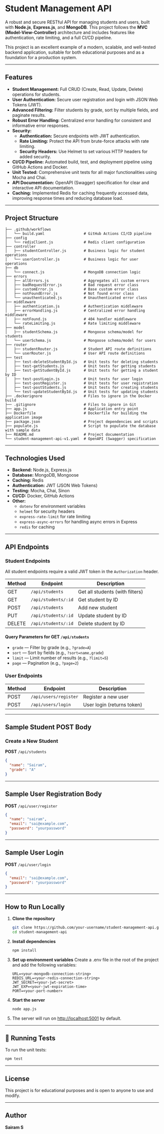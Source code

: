 # Student Management API

A robust and secure RESTful API for managing students and users, built with **Node.js**, **Express.js**, and **MongoDB**. This project follows the **MVC (Model-View-Controller)** architecture and includes features like authentication, rate limiting, and a full CI/CD pipeline.

This project is an excellent example of a modern, scalable, and well-tested backend application, suitable for both educational purposes and as a foundation for a production system.

---
## Features
* **Student Management:** Full CRUD (Create, Read, Update, Delete) operations for students.
* **User Authentication:** Secure user registration and login with JSON Web Tokens (JWT).
* **Advanced Filtering:** Filter students by grade, sort by multiple fields, and paginate results.
* **Robust Error Handling:** Centralized error handling for consistent and informative error responses.
* **Security:**
    * **Authentication:** Secure endpoints with JWT authentication.
    * **Rate Limiting:** Protect the API from brute-force attacks with rate limiting.
    * **Security Headers:** Use Helmet to set various HTTP headers for added security.
* **CI/CD Pipeline:** Automated build, test, and deployment pipeline using GitHub Actions and Docker.
* **Unit Tested:** Comprehensive unit tests for all major functionalities using Mocha and Chai.
* **API Documentation:** OpenAPI (Swagger) specification for clear and interactive API documentation.
* **Caching:** Implemented Redis for caching frequently accessed data, improving response times and reducing database load.
---

## Project Structure

```
├── .github/workflows
│   └── build.yaml                  # GitHub Actions CI/CD pipeline
├── config
│   └── redisClient.js              # Redis client configuration
├── controller
│   ├── studentController.js        # Business logic for student operations
│   └── userController.js           # Business logic for user operations
├── db
│   └── connect.js                  # MongoDB connection logic
├── errors
│   ├── allErrors.js                # Aggregates all custom errors
│   ├── badRequestError.js          # Bad request error class
│   ├── customError.js              # Base custom error class
│   ├── notFoundError.js            # Not found error class
│   └── unauthenticated.js          # Unauthenticated error class
├── middleware
│   ├── authentication.js           # Authentication middleware
│   ├── errorHandling.js            # Centralized error handling middleware
│   ├── notFound.js                 # 404 handler middleware
│   └── rateLimiting.js             # Rate limiting middleware
├── model
│   ├── studentSchema.js            # Mongoose schema/model for students
│   └── userSchema.js               # Mongoose schema/model for users
├── router
│   ├── studentRouter.js            # Student API route definitions
│   └── userRouter.js               # User API route definitions
├── test
│   ├── test-deleteStudentById.js   # Unit tests for deleting students
│   ├── test-getStudents.js         # Unit tests for getting students
│   ├── test-getStudentById.js      # Unit tests for getting a student by ID
│   ├── test-postLogin.js           # Unit tests for user login
│   ├── test-postRegister.js        # Unit tests for user registration
│   ├── test-postStudents.js        # Unit tests for creating students
│   └── test-updateStudentById.js   # Unit tests for updating students
├── .dockerignore                   # Files to ignore in the Docker build
├── .gitignore                      # Files to ignore in Git
├── app.js                          # Application entry point
├── Dockerfile                      # Dockerfile for building the application image
├── package.json                    # Project dependencies and scripts
├── populate.js                     # Script to populate the database with sample data
├── README.md                       # Project documentation
└── student-management-api-v1.yaml  # OpenAPI (Swagger) specification
```

---

## Technologies Used

* **Backend:** Node.js, Express.js
* **Database:** MongoDB, Mongoose
* **Caching:** Redis
* **Authentication:** JWT (JSON Web Tokens)
* **Testing:** Mocha, Chai, Sinon
* **CI/CD:** Docker, GitHub Actions
* **Other:**
    * `dotenv` for environment variables
    * `helmet` for security headers
    * `express-rate-limit` for rate limiting
    * `express-async-errors` for handling async errors in Express
    * `redis` for caching

---

## API Endpoints

### Student Endpoints

All student endpoints require a valid JWT token in the `Authorization` header.

| Method | Endpoint            | Description                        |
|--------|---------------------|------------------------------------|
| GET    | `/api/students`     | Get all students (with filters)    |
| GET    | `/api/students/:id` | Get student by ID                  |
| POST   | `/api/students`     | Add new student                    |
| PUT    | `/api/students/:id` | Update student by ID               |
| DELETE | `/api/students/:id` | Delete student by ID               |

#### Query Parameters for GET `/api/students`

- `grade` — Filter by grade (e.g., `?grade=A`)
- `sort` — Sort by fields (e.g., `?sort=name,grade`)
- `limit` — Limit number of results (e.g., `?limit=5`)
- `page` — Pagination (e.g., `?page=2`)

### User Endpoints

| Method | Endpoint              | Description                        |
|--------|-----------------------|------------------------------------|
| POST   | `/api/users/register` | Register a new user                |
| POST   | `/api/users/login`    | User login (returns token)         |

---

## Sample Student POST Body

### Create a New Student

**POST** `/api/students`

```json
{
  "name": "Sairam",
  "grade": "A"
}
```

---

## Sample User Registration Body

**POST** `/api/user/register`

```json
{
  "name": "sairam",
  "email": "sai@example.com",
  "password": "yourpassword"
}
```

---

## Sample User Login

**POST** `/api/user/login`

```json
{
  "email": "sai@example.com",
  "password": "yourpassword"
}
```

---

## How to Run Locally

1. **Clone the repository**
   ```bash
   git clone https://github.com/your-username/student-management-api.git
   cd student-management-api
   ```

2. **Install dependencies**
   ```bash
   npm install
   ```

3. **Set up environment variables**
   Create a .env file in the root of the project and add the following variables:

   ```
   URL=<your-mongodb-connection-string>
   REDIS_URL=<your-redis-connection-string>
   JWT_SECRET=<your-jwt-secret>
   JWT_EXP=<your-jwt-expiration-time>
   PORT=<your-port-number>
   ```

4. **Start the server**
   ```bash
   node app.js
   ```

5. The server will run on [http://localhost:5001](http://localhost:5001) by default.

---

## 🧪 Running Tests

To run the unit tests:

```bash
npm test
```

---

## License

This project is for educational purposes and is open to anyone to use and modify.

---

## Author

**Sairam S**

